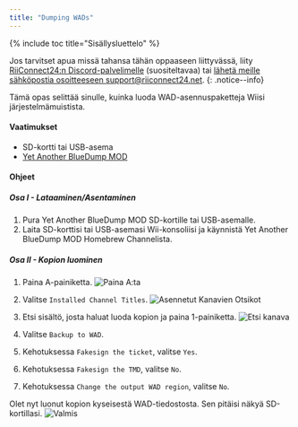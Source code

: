 ```yaml
---
title: "Dumping WADs"
---
```


{% include toc title="Sisällysluettelo" %}

Jos tarvitset apua missä tahansa tähän oppaaseen liittyvässä, liity [RiiConnect24:n Discord-palvelimelle](https://discord.gg/rc24) (suositeltavaa) tai [ lähetä meille sähköpostia osoitteeseen support@riiconnect24.net](mailto:support@riiconnect24.net).
{: .notice--info}

Tämä opas selittää sinulle, kuinka luoda WAD-asennuspaketteja Wiisi järjestelmämuistista.

#### Vaatimukset
* SD-kortti tai USB-asema
* [Yet Another BlueDump MOD](https://hbb1.oscwii.org/hbb/Yet-Another-BlueDump-Mod/Yet-Another-BlueDump-Mod.zip)

#### Ohjeet
##### Osa I - Lataaminen/Asentaminen

1. Pura Yet Another BlueDump MOD SD-kortille tai USB-asemalle.
2. Laita SD-korttisi tai USB-asemasi Wii-konsoliisi ja käynnistä Yet Another BlueDump MOD Homebrew Channelista.

##### Osa II - Kopion luominen
1. Paina A-painiketta. ![Paina A:ta](/images/DumpWADS/2.png)

2. Valitse `Installed Channel Titles`. ![Asennetut Kanavien Otsikot](/images/DumpWADS/3.png)

3. Etsi sisältö, josta haluat luoda kopion ja paina 1-painiketta. ![Etsi kanava](/images/DumpWADS/4.png)

4. Valitse `Backup to WAD`.
5. Kehotuksessa `Fakesign the ticket`, valitse `Yes`.
6. Kehotuksessa `Fakesign the TMD`, valitse `No`.
7. Kehotuksessa `Change the output WAD region`, valitse `No`.

Olet nyt luonut kopion kyseisestä WAD-tiedostosta. Sen pitäisi näkyä SD-kortillasi. ![Valmis](/images/DumpWADS/5.png)
